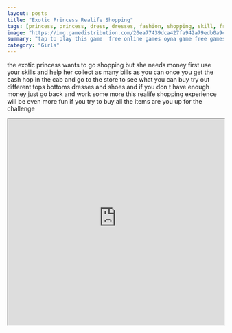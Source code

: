 ```yaml
---
layout: posts
title: "Exotic Princess Realife Shopping"
tags: [princess, princess, dress, dresses, fashion, shopping, skill, free, online, games, oyna, game, free, games, play, play, games]
image: "https://img.gamedistribution.com/20ea77439dca427fa942a79edb0a9c45.jpg"
summary: "tap to play this game  free online games oyna game free games play play games"
category: "Girls"
---
```


the exotic princess wants to go shopping but she needs money first use your skills and help her collect as many bills as you can once you get the cash hop in the cab and go to the store to see what you can buy try out different tops bottoms dresses and shoes and if you don t have enough money just go back and work some more this realife shopping experience will be even more fun if you try to buy all the items are you up for the challenge

<iframe width="100%" height="480px;" src="https://html5.gamedistribution.com/20ea77439dca427fa942a79edb0a9c45/"></iframe>